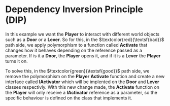 # Dependency Inversion Principle (DIP)

In this example we want the **Player** to interact with different world objects such as a **Door** or a **Lever**. So for this, in the $\textcolor{red}{\textsf{bad}}$ path side, we apply polymorphism to a function called **Activate** that changes how it behaves depending on the reference passed as a parameter. If is it a **Door**, the **Player** opens it, and if it is a **Lever** the **Player** turns it on.

To solve this, in the $\textcolor{green}{\textsf{good}}$ path side, we remove the polymorphism on the **Player** **Activate** function and create a new interface called **IActivator**  which will be implented on the **Door** and **Lever** classes respectivly. With this new change made, the **Activate** function on the **Player** will only receive a **IActivator** reference as a parameter, so the specific behaviour is defined on the class that implements it.
